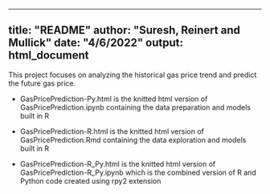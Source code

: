 
---
title: "README"
author: "Suresh, Reinert and Mullick"
date: "4/6/2022"
output: html_document
---

This project focuses on analyzing the historical gas price trend and predict the future gas price.

* GasPricePrediction-Py.html is the knitted html version of GasPricePrediction.ipynb containing the data preparation and models built in R

* GasPricePrediction-R.html is the knitted html version of GasPricePrediction.Rmd containing the data exploration and models built in R

* GasPricePrediction-R_Py.html is the knitted html version of GasPricePrediction-R_Py.ipynb which is the combined version of R and Python code created using rpy2 extension


